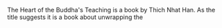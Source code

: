 The Heart of the Buddha's Teaching is a book by Thich Nhat Han.  As the title suggests it is a book about unwrapping the 
<!--stackedit_data:
eyJoaXN0b3J5IjpbLTEwMjE4Mzc3NDFdfQ==
-->